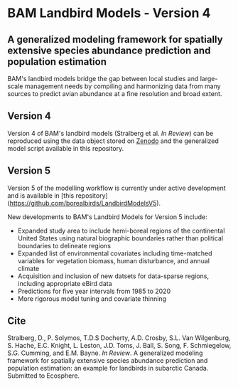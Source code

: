 # BAM Landbird Models - Version 4

## A generalized modeling framework for spatially extensive species abundance prediction and population estimation

BAM's landbird models bridge the gap between local studies and large-scale management needs by compiling and harmonizing data from many sources to predict avian abundance at a fine resolution and broad extent.

## Version 4

Version 4 of BAM's landbird models (Stralberg et al. *In Review*) can be reproduced using the data object stored on [Zenodo](https://zenodo.org/records/4042821) and the generalized model script available in this repository. 

## Version 5

Version 5 of the modelling workflow is currently under active development and is available in [this repository] (https://github.com/borealbirds/LandbirdModelsV5).

New developments to BAM's Landbird Models for Version 5 include:

* Expanded study area to include hemi-boreal regions of the continental United States using natural biographic boundaries rather than political boundaries to delineate regions
* Expanded list of environmental covariates including time-matched variables for vegetation biomass, human disturbance, and annual climate
* Acquisition and inclusion of new datsets for data-sparse regions, including appropriate eBird data
* Predictions for five year intervals from 1985 to 2020
* More rigorous model tuning and covariate thinning

## Cite
Stralberg, D., P. Solymos, T.D.S Docherty, A.D. Crosby, S.L. Van Wilgenburg, S. Hache, E.C. Knight, L. Leston, J.D. Toms, J. Ball, S. Song, F. Schmiegelow, S.G. Cumming, and E.M. Bayne. *In Review*. A generalized modeling framework for spatially extensive species abundance prediction and population estimation: an example for landbirds in subarctic Canada. Submitted to Ecosphere.
